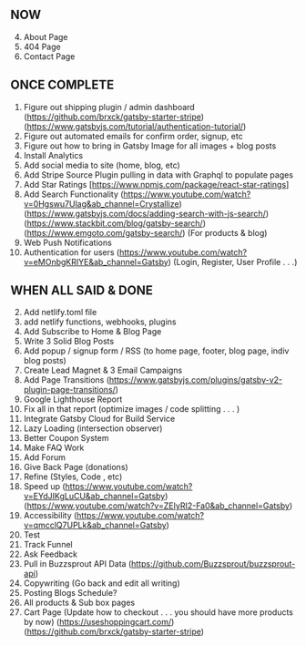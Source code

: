 ## NOW

4. About Page
5. 404 Page
6. Contact Page

## ONCE COMPLETE

1. Figure out shipping plugin / admin dashboard (https://github.com/brxck/gatsby-starter-stripe) (https://www.gatsbyjs.com/tutorial/authentication-tutorial/)
2. Figure out automated emails for confirm order, signup, etc
3. Figure out how to bring in Gatsby Image for all images + blog posts
4. Install Analytics
5. Add social media to site (home, blog, etc)
6. Add Stripe Source Plugin pulling in data with Graphql to populate pages
7. Add Star Ratings [https://www.npmjs.com/package/react-star-ratings]
8. Add Search Functionality (https://www.youtube.com/watch?v=0Hgswu7Ulag&ab_channel=Crystallize) (https://www.gatsbyjs.com/docs/adding-search-with-js-search/) (https://www.stackbit.com/blog/gatsby-search/) (https://www.emgoto.com/gatsby-search/) (For products & blog)
9. Web Push Notifications
10. Authentication for users (https://www.youtube.com/watch?v=eMOnbgKRIYE&ab_channel=Gatsby) (Login, Register, User Profile . . .)

## WHEN ALL SAID & DONE

2. Add netlify.toml file
3. add netlify functions, webhooks, plugins
4. Add Subscribe to Home & Blog Page
5. Write 3 Solid Blog Posts
6. Add popup / signup form / RSS (to home page, footer, blog page, indiv blog posts)
7. Create Lead Magnet & 3 Email Campaigns
8. Add Page Transitions (https://www.gatsbyjs.com/plugins/gatsby-v2-plugin-page-transitions/)
9. Google Lighthouse Report
10. Fix all in that report (optimize images / code splitting . . . )
11. Integrate Gatsby Cloud for Build Service
12. Lazy Loading (intersection observer)
13. Better Coupon System
14. Make FAQ Work
15. Add Forum
16. Give Back Page (donations)
17. Refine (Styles, Code , etc)
18. Speed up (https://www.youtube.com/watch?v=EYdJIKgLuCU&ab_channel=Gatsby) (https://www.youtube.com/watch?v=ZEIyRI2-Fa0&ab_channel=Gatsby)
19. Accessibility (https://www.youtube.com/watch?v=qmcclQ7UPLk&ab_channel=Gatsby)
20. Test
21. Track Funnel
22. Ask Feedback
23. Pull in Buzzsprout API Data (https://github.com/Buzzsprout/buzzsprout-api)
24. Copywriting (Go back and edit all writing)
25. Posting Blogs Schedule?
26. All products & Sub box pages
27. Cart Page (Update how to checkout . . . you should have more products by now) (https://useshoppingcart.com/) (https://github.com/brxck/gatsby-starter-stripe)
